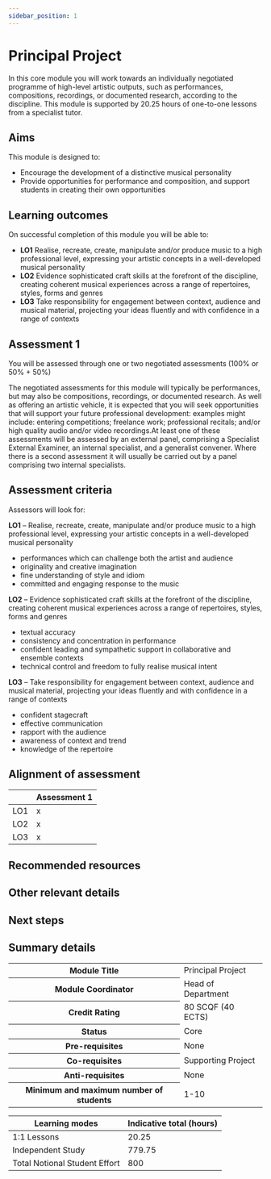 ```yaml
---
sidebar_position: 1
---
```



# Principal Project

In this core module you will work towards an individually negotiated programme of high-level artistic outputs, such as performances, compositions, recordings, or documented research, according to the discipline. This module is supported by 20.25 hours of one-to-one lessons from a specialist tutor.


## Aims
This module is designed to:
- Encourage the development of a distinctive musical personality
- Provide opportunities for performance and composition, and support students in creating their own opportunities

## Learning outcomes
On successful completion of this module you will be able to:
- **LO1** Realise, recreate, create, manipulate and/or produce music to a high professional level, expressing your artistic concepts in a well-developed musical personality
- **LO2** Evidence sophisticated craft skills at the forefront of the discipline, creating coherent musical experiences across a range of repertoires, styles, forms and genres
- **LO3** Take responsibility for engagement between context, audience and musical material, projecting your ideas fluently and with confidence in a range of contexts

## Assessment 1

You will be assessed through one or two negotiated assessments (100% or 50% + 50%)

The negotiated assessments for this module will typically be performances, but may also be compositions, recordings, or documented research. As well as offering an artistic vehicle, it is expected that you will seek opportunities that will support your future professional development: examples might include: entering competitions; freelance work; professional recitals; and/or high quality audio and/or video recordings.At least one of these assessments will be assessed by an external panel, comprising a Specialist External Examiner, an internal specialist, and a generalist convener. Where there is a second assessment it will usually be carried out by a panel comprising two internal specialists.

## Assessment criteria
Assessors will look for:

**LO1** – Realise, recreate, create, manipulate and/or produce music to a high professional level, expressing your artistic concepts in a well-developed musical personality
- performances which can challenge both the artist and audience
- originality and creative imagination
- fine understanding of style and idiom
- committed and engaging response to the music

**LO2** – Evidence sophisticated craft skills at the forefront of the discipline, creating coherent musical experiences across a range of repertoires, styles, forms and genres
- textual accuracy
- consistency and concentration in performance
- confident leading and sympathetic support in collaborative and ensemble contexts
- technical control and freedom to fully realise musical intent

**LO3** – Take responsibility for engagement between context, audience and musical material, projecting your ideas fluently and with confidence in a range of contexts
- confident stagecraft
- effective communication
- rapport with the audience
- awareness of context and trend
- knowledge of the repertoire

## Alignment of assessment

| | Assessment 1 |
| --- | --- |
| LO1 | x |
| LO2 | x |
| LO3 | x |

## Recommended resources

## Other relevant details

## Next steps

## Summary details

<table>
  <tr>
    <th>Module Title</th>
    <td>Principal Project</td>
  </tr>
  <tr>
    <th>Module Coordinator</th>
    <td>Head of Department</td>
  </tr>
  <tr>
    <th>Credit Rating</th>
    <td>80 SCQF (40 ECTS)</td>
  </tr>
    <tr>
    <th>Status</th>
    <td>Core</td>
  </tr>
    <tr>
    <th>Pre-requisites</th>
    <td>None</td>
  </tr>
    <tr>
    <th>Co-requisites</th>
    <td>Supporting Project</td>
  </tr>
    <tr>
    <th>Anti-requisites</th>
    <td>None</td>
  </tr>
      <tr>
    <th>Minimum and maximum number of students</th>
    <td>1-10</td>
  </tr>
</table>


| Learning modes | Indicative total (hours) |
| ---------|----------|
| 1:1 Lessons | 20.25 |
| Independent Study | 779.75 |
| Total Notional Student Effort| 800 |

